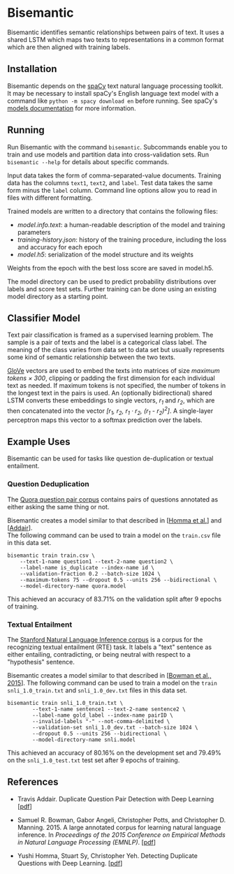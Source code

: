 # Bisemantic

Bisemantic identifies semantic relationships between pairs of text.
It uses a shared LSTM which maps two texts to representations in a common format which are then aligned with training
labels.


## Installation

Bisemantic depends on the [spaCy](https://spacy.io/) text natural language processing toolkit.
It may be necessary to install spaCy's English language text model with a command like `python -m spacy download en` 
before running.
See spaCy's [models documentation](https://spacy.io/docs/usage/models) for more information.


## Running

Run Bisemantic with the command `bisemantic`.
Subcommands enable you to train and use models and partition data into cross-validation sets.
Run `bisemantic --help` for details about specific commands.

Input data takes the form of comma-separated-value documents.
Training data has the columns `text1`, `text2`, and `label`.
Test data takes the same form minus the `label` column.
Command line options allow you to read in files with different formatting.

Trained models are written to a directory that contains the following files:

* _model.info.text_: a human-readable description of the model and training parameters
* _training-history.json_: history of the training procedure, including the loss and accuracy for each epoch
* _model.h5_: serialization of the model structure and its weights

Weights from the epoch with the best loss score are saved in model.h5.

The model directory can be used to predict probability distributions over labels and score test sets.
Further training can be done using an existing model directory as a starting point.


## Classifier Model

Text pair classification is framed as a supervised learning problem.
The sample is a pair of texts and the label is a categorical class label.
The meaning of the class varies from data set to data set but usually represents some kind of semantic relationship 
between the two texts.

[GloVe](https://nlp.stanford.edu/projects/glove/) vectors are used to embed the texts into matrices of size
_maximum tokens × 300_, clipping or padding the first dimension for each individual text as needed.
If maximum tokens is not specified, the number of tokens in the longest text in the pairs is used.
An (optionally bidirectional) shared LSTM converts these embeddings to single vectors,
 _r<sub>1</sub>_ and _r<sub>2</sub>_, which are then concatenated
into the vector
_[r<sub>1</sub>, r<sub>2</sub>, r<sub>1</sub> · r<sub>2</sub>, (r<sub>1</sub> - r<sub>2</sub>)<sup>2</sup>]_.
A single-layer perceptron maps this vector to a softmax prediction over the labels.


## Example Uses

Bisemantic can be used for tasks like question de-duplication or textual entailment.

### Question Deduplication

The [Quora question pair corpus](https://data.quora.com/First-Quora-Dataset-Release-Question-Pairs) contains
pairs of questions annotated as either asking the same thing or not.

Bisemantic creates a model similar to that described in
\[[Homma et al.](https://web.stanford.edu/class/cs224n/reports/2748045.pdf)\]
and \[[Addair](https://web.stanford.edu/class/cs224n/reports/2759336.pdf)\].  
The following command can be used to train a model on the `train.csv` file in this data set.

    bisemantic train train.csv \
        --text-1-name question1 --text-2-name question2 \
        --label-name is_duplicate --index-name id \
        --validation-fraction 0.2 --batch-size 1024 \
        --maximum-tokens 75 --dropout 0.5 --units 256 --bidirectional \
        --model-directory-name quora.model

This achieved an accuracy of 83.71% on the validation split after 9 epochs of training. 

### Textual Entailment

The [Stanford Natural Language Inference corpus](https://nlp.stanford.edu/projects/snli/) is a corpus for the
recognizing textual entailment (RTE) task.
It labels a "text" sentence as either entailing, contradicting, or being neutral with respect to a "hypothesis"
sentence.

Bisemantic creates a model similar to that described in
\[[Bowman et al., 2015](https://nlp.stanford.edu/pubs/snli_paper.pdf)\].
The following command can be used to train a model on the `train snli_1.0_train.txt` and `snli_1.0_dev.txt` files in
this data set.

    bisemantic train snli_1.0_train.txt \
   			--text-1-name sentence1 --text-2-name sentence2 \
   			--label-name gold_label --index-name pairID \
			--invalid-labels "-" --not-comma-delimited \
			--validation-set snli_1.0_dev.txt --batch-size 1024 \
			--dropout 0.5 --units 256 --bidirectional \
			--model-directory-name snli.model

This achieved an accuracy of 80.16% on the development set and 79.49% on the `snli_1.0_test.txt` test set after 9 epochs
of training.


## References

* Travis Addair. Duplicate Question Pair Detection with Deep Learning
[[pdf](https://web.stanford.edu/class/cs224n/reports/2759336.pdf)]

* Samuel R. Bowman, Gabor Angeli, Christopher Potts, and Christopher D. Manning. 2015. A large annotated corpus for 
learning natural language inference. In _Proceedings of the 2015 Conference on Empirical Methods in Natural Language 
Processing (EMNLP)_. [[pdf](https://nlp.stanford.edu/pubs/snli_paper.pdf)]
 
* Yushi Homma, Stuart Sy, Christopher Yeh. Detecting Duplicate Questions with Deep Learning.
[[pdf](https://web.stanford.edu/class/cs224n/reports/2748045.pdf)]

